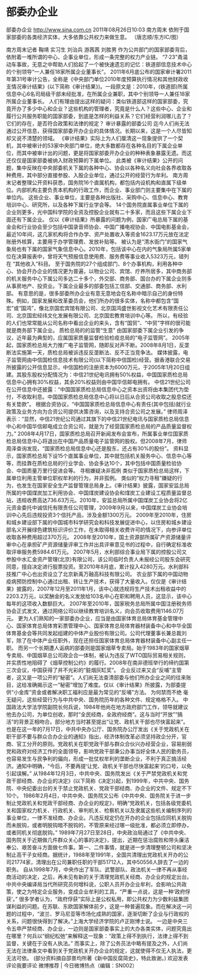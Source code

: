 # 部委办企业

部委办企业
http://www.sina.com.cn  2011年08月26日10:03  南方周末
依附于国家部委的各类经济实体，大多依靠公共权力来做生意。 （唐志顺/东方IC/图）

南方周末记者 鞠靖 实习生 刘治兵 游茜茜 刘胜男
作为公共部门的国家部委背后，依附着一堆所谓的中心、企事业单位，形成一条完整的权力产业链。
“7·23”甬温动车事故，无意之中帮助人们拾起了一个被快速遗忘的记忆：铁道部信息技术中心的个别领导“一人兼任18家所属企业董事长”。
2011年6月底公布的国家审计署2011年第31号审计公告，全称是《中央部门单位2010年度预算执行情况和其他财政收支情况审计结果》(以下简称《审计结果》)。一段原文是：2010年，(铁道部)所属信息中心6名司局级干部未经批准，在所属企业兼职，其中个别领导一人兼任18家所属企业董事长。
人们有理由提出这样的疑问：类似铁道部这样的国家部委，究竟开办了多少中心和企业？这些机构的管理者，究竟是什么人？这些中心、企业和履行公共服务职能的国家部委，到底是怎样的利益关系？它们经营利润哪儿去了？它们的存在，是否符合政策和法律的规定？
审计暴露的部委公司
迄今人们尚无法通过公开信息，获得国家部委开办企业的具体情况。长期以来，这是一个人尽皆知却又说不清楚的领域。
《审计结果》实际上为人们厘清这一现象提供了一个契机，其中被审计的53家中央部门单位，绝大多数都存在各种名目的下属企业单位，而其中被审计出的问题，更是将国家部委开办企业的种种表象暴露无遗。而这还仅仅是国家部委被纳入财政预算的下属单位。
此类被《审计结果》公开的问题，集中反映在中央部委机关下属的各种中心、协会以各种名义向社会各界收取各种费用，其中部分直接参股、入股企业单位，通过公开的经营行为牟利。
南方周末记者整理公开资料获悉，国务院16个直属机构，都包括内设机构和直属下级单位。内部机构主要负责本机构的行政工作，而企业、事业部门则主要集中在下属的单位内。
这些企业、事业单位，主要是各种出版社、采购中心、信息中心、教育培训中心、研究所，以及各种下属行业学会等。
14个国务院直属事业单位下属的企业则更多，光中国科学院的全资及控股企业就有二十多家，而且这些下属企业下面还有下属企业。
仅以《审计结果》所暴露的问题为例，国家广电总局下属的基金会和行业协会至少包括中国录音师协会、中国广播电视协会、中国电影基金会，最近10年间，这几家机构将合作办学、资产处置收入等资金1623.17万元放在法定账册外核算，主要用于办学管理费、发放补贴等。
被认为是“清水衙门”的国家气象局也有下属的国家气象信息中心。2010年，包括该中心在内的气象局所属5家单位在决算报表中，曾将天气预报信息使用费、服务费等事业收入5323万元，错列在 “其他收入”科目。
至于国务院的27个组成部门、8个办事机构，利用各种中心、协会开办企业的情况更为普遍，以物业公司、宾馆、疗养所居多，其中商务部的机关服务中心下属公司多达二十多个，外交部、商务部、国台办的下属企业则多从事房地产、投资业。下属企业最多的部委包括工信部、交通部、商务部、水利部。
有意思的是，很多部委所办企业有意无意地会在名称中暗示自己的身份特殊。例如，国家发展和改革委员会，他们所办的很多实体，名称中都包含“国宏”或“国鸿”，像北京国宏宾馆有限公司、北京国鸿盛世影视文化艺术有限责任公司、北京国宏经纬文化发展有限公司、北京国宏教育培训中心等。
所以，有经验的人们也常常能从公司名称中看出企业的来头，含有“国贸”、“中贸”字样的很可能就是商务部下属企业。
质检总局的的监管“生意”
由国家部委下属企业引发的争议，近年最为典型的，应属国家质量监督检验检疫总局的“电子监管网”。
2005年起，国家质检总局大力推广电子监管网，随即反对声不断。2008年8月1日，反垄断法实施第一天，质检总局被诉违反反垄断法、反不正当竞争法。
媒体披露，电子监管网由中信国检信息技术有限公司(以下简称中信国检)经营。据香港联合交易所披露的公开信息显示，中信国检的注册资本为6000万元，于2005年1月20日组建。其股东股权分配情况为：中信21世纪电讯拥有50%权益，中国国家质检总局信息中心拥有30%权益，其余20%权益则由中国华信邮电拥有。
中信21世纪公司在公开信息中还披露：“中国国家质检总局信息中心之资本出资将由本集团代为垫付，不收取利息。中国国家质检总局信息中心将以日后从合资公司收取之股息偿还有关垫款”。
根据合资协议，“中国国家质检总局信息中心有责任(其中包括)就行业政策及业务方向为合资公司提供决策咨询，以及支持合资公司之发展。”
律师周泽表示：“显然，中信21世纪公司通过其旗下的中信21世纪电讯与国家质检总局信息中心和中国华信邮电成立合资公司，就是为了经营国家质检总局的产品质量监督权力。”
2008年4月17日，国家质检总局召开新闻发布会宣布，所属事业单位国家质检总局信息中心将退出在中国产品质量电子监管网的股权。但2008年7月，律师周泽查询发现，“国家质检总局信息中心还是股东，还占有30%的股份”。
资料显示，国家质检总局下设15个直属事业单位，其中就包括机关服务中心、信息中心等等，而挂靠在质检总局的行业学会、协会多达10个，其中包括中国质量检验协会、中国质量万里行促进会等。
寻租嫌疑决非孤例
类似于国家质检总局这样，下属单位利用主管单位职权牟利的行为，并非孤例。
类似的“权力寻租”嫌疑的行为，也发生在国家安全生产监督管理总局身上。《审计结果》披露，国家安监总局所属的中国煤炭加工利用协会、中国煤炭建设协会和煤炭工业建设工程质量监督总站，违规收费高达736.63万元。2010年，安监总局所属中国煤炭工业协会将2亿元资金委托中诚信托有限责任公司管理，2009年9月以来，中国煤炭工业协会培训中心先后违规投资3个信托产品，涉及金额1300万元。
2009年至2010年，住房和城乡建设部下属的中国城市科学研究会和科技发展促进中心，以住房和城乡建设部名义开展绿色建筑标识评价工作，在未取得相关收费许可的情况下，向参评单位收取各种费用超过370万元。
2008年至2010年，国土资源部所属矿产资源储量评审中心在承担矿产资源储量评审工作并出具评审意见书的过程中，自行确定标准收取评审服务费5984.61万元。
2007年5月，水利部综合事业局下属的控股公司又参股中水汇金资产管理(北京)有限公司，该公司临时负责人未报经公司股东会研究同意，擅自决定进行股票投资。至2010年8月底，累计投入4280万元。水利部科技推广中心也出资设立了北京新禹万融高科技有限公司。
农业部下属的中国动物疫病预防控制中心通过出租、转让生产技术，获得了大量收入。仅仅是《审计结果》披露的，2007年12月至2011年1月，该中心就违规将生产技术出租收益中的2203.2万元，以奖酬金的名义发放给103名中心在职和聘用人员，这显示，该中心每年的这项收入数额巨大。
2007年至2010年，国家税务总局所属中国注册税务师协会正式发文，通过网络公司以继续教育培训名义，向会员收取费用1146.07万元。
更为人们熟知的一家部委办企业，应当是由国家体育总局体育基金管理中心、国家体育总局体育彩票管理中心、国家体育总局体育器材装备中心和中华全国体育基金会等共同发起组建的中体产业股份有限公司。公司代理董事长兼总裁刘军，除了在中体产业任职外，现在还担任国家体育总局体育器材装备中心副主任一职。
而另一个长期遭人诟病的部委则是国家烟草专卖局。始于1983年的国家烟草专卖局、中国烟草总公司政企合一体制，被认为违反了WTO国际贸易相关规则，并实质性地阻碍了《烟草控制公约》的履行。2008年在南非德班举行的缔约国第三次会议，中国获得了并不光彩的“脏烟灰缸奖”。
企业反过来又会“反哺”主管者，这又是一项公开的“秘密”。人们尚无法查清部委与他们所办企业之间的往来账目，这给准确揭示这一“秘密”增加了难度。仅以《审计结果》所披露，为部委提供“小金库”资金或者解决职工福利应是最为常见的“反哺”方法。
为何禁而不绝
毫无疑问，这些经营行为与中共中央、国务院历年的各种文件、规定格格不入。
中国政法大学法学院副院长何兵说，1984年他尚在地方政府部门工作，领导就建议他去办公司，为单位创收，那时“全民经商，全政府经商”。这与当时“开放”“搞活”的背景正相吻合。部分地方当时甚至提出“让党、政机关干部也尽快富起来”。
也是在这一年的7月17日，中共中央办公厅、国务院办公厅发出《关于党政机关在职干部不要与群众合办企业的通知》指出，经济体制改革必须坚持政企分开，官商、官工分开的原则。党政机关在职党政干部与群众合伙兴办经营企业，容易削弱党和政府对经济工作的全面领导，影响党政干部秉公办事当好全体人民的勤务员，也容易发生与民争利的偏向，形成一批仗权牟利的垄断企业，不利于真正搞活经济。通知中明确，“今后，不要再提‘让党、政机关干部也尽快富起来’的口号，以免引起误解。”
从1984年12月3日，中共中央、国务院发出《关于严禁党政机关和党政干部经商、办企业的决定》(以下简称《决定》)起，到1999年，中共中央、国务院、中央纪委出台的关于禁止党政机关、党政干部经商、办企业的文件、规定不下10个。
1986年2月4日，中共中央、国务院又公布《中共中央、国务院关于进一步制止党政机关和党政干部经商、办企业的规定》，明确“党政机关，包括各级党委机关和国家权力机关、行政机关、审判机关、检察机关以及隶属这些机关编制序列的事业单位，一律不准经商、办企业。凡违反规定仍在开办的企业包括应同机关脱钩而未脱钩，或者明脱钩暗不脱钩的，不管原来经过哪一级批准，都必须立即停办，或者同机关彻底脱钩。”
1989年7月27日至28日，中央政治局通过了《中共中央、国务院关于近期做几件群众关心的事的决定》，提出，近期在惩治腐败和带头廉洁奉公、艰苦奋斗方面做七件事。第一、二件事情，就是进一步清理整顿公司和坚决制止高干子女经商。据统计，1988年至1991年，全国共清理出党政机关开办的公司21774家，清理出在公司兼职任职的干部51712人，其中50556人辞去了一边的职务。
自从1998年7月，中央作出了军队、武警部队、政法机关一律不再从事经商活动的决定，之后，再未见有新的关于清理党政机关经商、办企业的规定出台。
中共中央编译局当代所研究员何增科说，公职人员开办企业牟利，会影响公共政策，使之为特定企业服务，变成企业牟利的工具，“严重一点说，这是一种‘政府俘获’。”
很多学者认为，“政府俘获”实际上是公权私用，即公共权力为少数利益集团谋利益的问题。在苏联、东欧国家解体前夕，这是一种普遍现象。而在解决这一问题的过程中，“波兰、罗马尼亚等市场化成熟的国家，逐渐切断了企业与行政权的关系，问题很快得到了解决。”上海大学经济学院的卢正刚博士说。
一边是中央三令五申严禁经商、办企业，一边则是国家部委事实上的大办各类实体，问题究竟出在哪里？何兵以“纲纪松弛”来解释这一现象：“政策上得不到执行，法律上得不到监督，关键在于没有人执法。”
而事实上，除了公务员法中略有提及之外，人们尚无法在法律条文中看到关于党政机关开办企业的规定，这就使得不仅无人执法，更无法可依。
(部分资料摘自邵景均所著《新中国反腐简史》，特此致谢。)
欢迎发表评论我要评论
微博推荐 | 今日微博热点（编辑：SN002）

